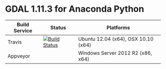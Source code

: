 # GDAL 1.11.3 for Anaconda Python

| Build Service  | Status | Platforms |
| -------------- | ------ | --------- |
| Travis         |[![Build Status](https://travis-ci.org/USGS-Astrogeology/conda-gdal.svg?branch=master)](https://travis-ci.org/USGS-Astrogeology/conda-gdal)| Ubuntu 12.04 (x64), OSX 10.10 (x64) |
| Appveyor       |  | Windows Server 2012 R2 (x86, x64) |
